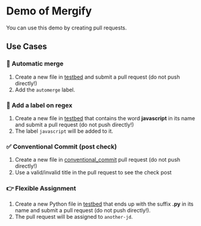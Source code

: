# Demo of Mergify

You can use this demo by creating pull requests.

## Use Cases

### 🔀 Automatic merge

1. Create a new file in
   [testbed](https://github.com/Mergifyio/demo/new/main/testbed) and submit a
   pull request (do not push directly!)
2. Add the ``automerge`` label.

### 🎯 Add a label on regex

1. Create a new file in
   [testbed](https://github.com/Mergifyio/demo/new/main/testbed) that contains the word **javascript** in its name and submit a
   pull request (do not push directly!)
2. The label `javascript` will be added to it.

### ✅ Conventional Commit (post check)

1. Create a new file in
   [conventional_commit](https://github.com/Mergifyio/demo/new/main/conventional_commit)
   pull request (do not push directly!)
2. Use a valid/invalid title in the pull request to see the check post

### 👉  Flexible Assignment

1. Create a new Python file in
   [testbed](https://github.com/Mergifyio/demo/new/main/testbed) that ends up with the suffix **.py** in its name and submit a
   pull request (do not push directly!).
2. The pull request will be assigned to `another-jd`.

